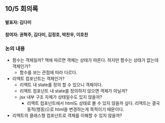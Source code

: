 ## 10/5 회의록

#### 발표자: 김다미

#### 참여자: 권혁주, 김다미, 김정호, 박찬우, 이호찬

### 논의 내용

- 함수는 객체일까? 책에 따르면 객체는 상태가 따른다. 하지만 함수는 상태가 없는데 객체인가?
  - 함수를 보는 관점에 따라 다르다.
- 리액트 컴포넌트는 객체인가?
  - 리액트 내 state를 정의 할 수 있으니 객체이다.
  - 리액트 컴포넌트 내 state를 정의하지 않으면 객체가 아닐까?
  - jsx 내부 구조 자체가 상태일수도 있지 않을까?
    - 리액트 컴포넌트에서 html도 상태로 볼 수 있지 않을까 싶다. 리액트는 결국 동적(행동)으로 html을 변경하는게 목적이기 때문이다.
- 리액트의 클래스형 컴포넌트로 객체를 이해할 수 있지 않을까?
